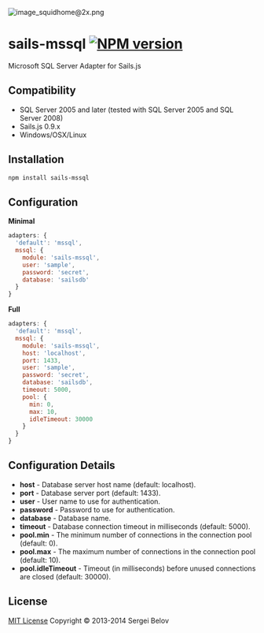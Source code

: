 ![image_squidhome@2x.png](http://i.imgur.com/RIvu9.png) 

# sails-mssql [![NPM version](https://badge.fury.io/js/sails-mssql.png)](http://badge.fury.io/js/sails-mssql)
Microsoft SQL Server Adapter for Sails.js

## Compatibility

* SQL Server 2005 and later (tested with SQL Server 2005 and SQL Server 2008)
* Sails.js 0.9.x
* Windows/OSX/Linux

## Installation
```sh
npm install sails-mssql
```

## Configuration
__Minimal__
```javascript
adapters: {
  'default': 'mssql',
  mssql: {
    module: 'sails-mssql',
    user: 'sample',
    password: 'secret', 
    database: 'sailsdb'
  }
}
```
__Full__
```javascript
adapters: {
  'default': 'mssql',
  mssql: {
    module: 'sails-mssql',
    host: 'localhost',
    port: 1433,
    user: 'sample',
    password: 'secret', 
    database: 'sailsdb',
    timeout: 5000,
    pool: {
      min: 0,
      max: 10,
      idleTimeout: 30000
    }
  }
}
```
## Configuration Details

* **host** - Database server host name (default: localhost).
* **port** - Database server port (default: 1433).
* **user** - User name to use for authentication.
* **password** - Password to use for authentication.
* **database** - Database name.
* **timeout** - Database connection timeout in milliseconds (default: 5000).
* **pool.min** - The minimum number of connections in the connection pool (default: 0).
* **pool.max** - The maximum number of connections in the connection pool (default: 10).
* **pool.idleTimeout** - Timeout (in milliseconds) before unused connections are closed (default: 30000).

## License

[MIT License](http://sergeibelov.mit-license.org/)  Copyright © 2013-2014 Sergei Belov

